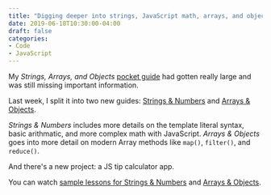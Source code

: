 ```yaml
---
title: "Digging deeper into strings, JavaScript math, arrays, and objects"
date: 2019-06-18T10:30:00-04:00
draft: false
categories:
- Code
- JavaScript
---
```


My *Strings, Arrays, and Objects* [pocket guide](https://vanillajsguides.com) had gotten really large and was still missing important information.

Last week, I split it into two new guides: [Strings & Numbers](https://vanillajsguides.com/strings-and-numbers/) and [Arrays & Objects](https://vanillajsguides.com/arrays-and-objects/).

*Strings & Numbers* includes more details on the template literal syntax, basic arithmatic, and more complex math with JavaScript. *Arrays & Objects* goes into more detail on modern Array methods like `map()`, `filter()`, and `reduce()`.

And there's a new project: a JS tip calculator app.

You can watch [sample lessons for Strings & Numbers](https://vanillajsguides.com/strings-and-numbers/#a-sample-lesson) and [Arrays & Objects](https://vanillajsguides.com/arrays-and-objects/#a-sample-lesson).